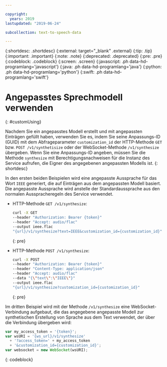 ```yaml
---

copyright:
  years: 2019
lastupdated: "2019-06-24"

subcollection: text-to-speech-data

---
```


{:shortdesc: .shortdesc}
{:external: target="_blank" .external}
{:tip: .tip}
{:important: .important}
{:note: .note}
{:deprecated: .deprecated}
{:pre: .pre}
{:codeblock: .codeblock}
{:screen: .screen}
{:javascript: .ph data-hd-programlang='javascript'}
{:java: .ph data-hd-programlang='java'}
{:python: .ph data-hd-programlang='python'}
{:swift: .ph data-hd-programlang='swift'}

# Angepasstes Sprechmodell verwenden
{: #customUsing}

Nachdem Sie ein angepasstes Modell erstellt und mit angepassten Einträgen gefüllt haben, verwenden Sie es, indem Sie seine Anpassungs-ID (GUID) mit dem Abfrageparameter `customization_id` der HTTP-Methode `GET` bzw. `POST /v1/synthetisize` oder der WebSocket-Methode `/v1/synthesize` übergeben. Wenn Sie eine Anpassungs-ID angeben, müssen Sie die Methode `synthesize` mit Berechtigungsnachweisen für die Instanz des Service aufrufen, die Eigner des angegebenen angepassten Modells ist.
{: shortdesc}

In den ersten beiden Beispielen wird eine angepasste Aussprache für das Wort `IEEE` generiert, die auf Einträgen aus dem angepassten Modell basiert. Die angepasste Aussprache wird anstelle der Standardaussprache aus den normalen Ausspracheregeln des Service verwendet.

-   HTTP-Methode `GET /v1/synthesize`:

    ```bash
    curl -X GET
    --header "Authorization: Bearer {token}"
    --header "Accept: audio/flac"
    --output ieee.flac
    "{url}/v1/synthesize?text=IEEE&customization_id={customization_id}"
    ```
    {: pre}

-   HTTP-Methode `POST /v1/synthesize`:

    ```bash
    curl -X POST
    --header "Authorization: Bearer {token}"
    --header "Content-Type: application/json"
    --header "Accept: audio/flac"
    --data "{\"text\":\"IEEE\"}"
    --output ieee.flac
    "{url}/v1/synthesize?customization_id={customization_id}"
    ```
    {: pre}

Im dritten Beispiel wird mit der Methode `/v1/synthesize` eine WebSocket-Verbindung aufgebaut, die das angegebene angepasste Modell zur synthetischen Erstellung von Sprache aus dem Text verwendet, der über die Verbindung übergeben wird:

```javascript
var my_access_token = '{token}';
var wsURI = '{ws_url}/v1/synthesize'
  + '?access_token=' + my_access_token
  + '&customization_id={customization_id}';
var websocket = new WebSocket(wsURI);
```
{: codeblock}
